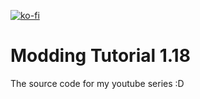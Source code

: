 [![ko-fi](https://ko-fi.com/img/githubbutton_sm.svg)](https://ko-fi.com/J3J1BCKUH)

# Modding Tutorial 1.18
 The source code for my youtube series :D
